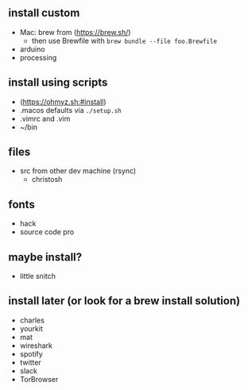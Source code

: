  
## install custom

 * Mac: brew from (https://brew.sh/)
    * then use Brewfile with `brew bundle --file foo.Brewfile`
 * arduino
 * processing

## install using scripts

 * (https://ohmyz.sh:#install)
 * .macos defaults via `./setup.sh`
 * .vimrc and .vim
 * ~/bin

## files
 * src from other dev machine (rsync)
   * christosh

## fonts
  * hack
  * source code pro

## maybe install?
 * little snitch

## install later (or look for a brew install solution)
 * charles
 * yourkit
 * mat
 * wireshark
 * spotify
 * twitter
 * slack
 * TorBrowser
